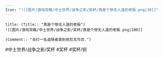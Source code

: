 ```yaml
---
Icon: "![[图片/游戏攻略/中土世界/战争之影/奖杯/真是个惨无人道的老板.png|30]]"
---
```

```ad-common-bronze-trophy
title: (Title:: "真是个惨无人道的老板")
![[图片/游戏攻略/中土世界/战争之影/奖杯/真是个惨无人道的老板.png|100]]

(Comment:: "击打一名追随者直到他忍无可忍.")
```

#中土世界/战争之影/奖杯 #奖杯 #奖杯/铜
